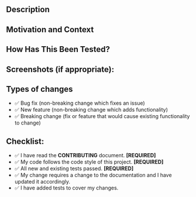 <!--- Provide a general summary of your changes in the title above -->

## Description
<!--- Describe your changes in detail -->

## Motivation and Context
<!--- Why is this change required? What problem does it solve? -->
<!--- If it fixes an open issue, please link to the issue here. -->

## How Has This Been Tested?
<!--- Please describe in detail how you tested your changes. -->
<!--- Include details of your testing environment, and the tests you ran to -->
<!--- see how your change affects other areas of the code, etc. -->

## Screenshots (if appropriate):

## Types of changes
<!--- What types of changes does your code introduce? -->
<!--- Please remove all lines which don't apply. -->
- ✅ Bug fix (non-breaking change which fixes an issue)
- ✅ New feature (non-breaking change which adds functionality)
- ✅ Breaking change (fix or feature that would cause existing functionality to change)

## Checklist:
<!--- Please go over all the following points. -->
<!--- Again, remove any lines which don't apply. -->
<!--- Pull Requests that don't fulfill all [REQUIRED] requisites are likely -->
<!--- to be sent back to you for correction or will be rejected.  -->
- ✅ I have read the **CONTRIBUTING** document. **[REQUIRED]**
- ✅ My code follows the code style of this project. **[REQUIRED]**
- ✅ All new and existing tests passed. **[REQUIRED]**
- ✅ My change requires a change to the documentation and I have updated it accordingly.
- ✅ I have added tests to cover my changes.

